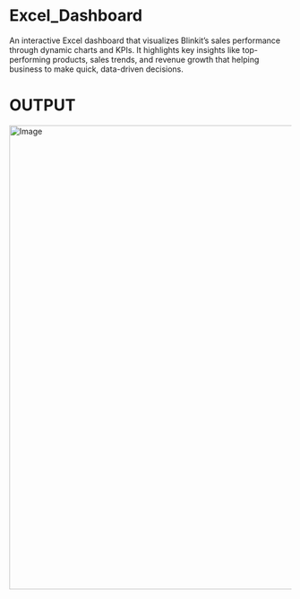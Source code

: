 # Excel_Dashboard
An interactive Excel dashboard that visualizes Blinkit’s sales performance through dynamic charts and KPIs. It highlights key insights like top-performing products, sales trends, and revenue growth that helping business to make quick, data-driven decisions.
# OUTPUT
<img width="1402" height="828" alt="Image" src="https://github.com/user-attachments/assets/38d6eca6-c18a-4782-8030-1b1672914ae0" />
